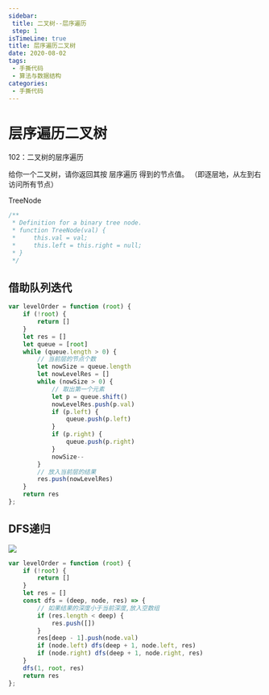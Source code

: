 ```yaml
---
sidebar:
 title: 二叉树--层序遍历
 step: 1
isTimeLine: true
title: 层序遍历二叉树
date: 2020-08-02
tags:
 - 手撕代码
 - 算法与数据结构
categories:
 - 手撕代码
---
```

# 层序遍历二叉树

<LeetCode href="https://leetcode-cn.com/problems/binary-tree-level-order-traversal/">102：二叉树的层序遍历</LeetCode>

给你一个二叉树，请你返回其按 层序遍历 得到的节点值。 （即逐层地，从左到右访问所有节点）

TreeNode
```js
/**
 * Definition for a binary tree node.
 * function TreeNode(val) {
 *     this.val = val;
 *     this.left = this.right = null;
 * }
 */
```
## 借助队列迭代
```js
var levelOrder = function (root) {
    if (!root) {
        return []
    }
    let res = []
    let queue = [root]
    while (queue.length > 0) {
        // 当前层的节点个数
        let nowSize = queue.length
        let nowLevelRes = []
        while (nowSize > 0) {
            // 取出第一个元素
            let p = queue.shift()
            nowLevelRes.push(p.val)
            if (p.left) {
                queue.push(p.left)
            }
            if (p.right) {
                queue.push(p.right)
            }
            nowSize--
        }
        // 放入当前层的结果
        res.push(nowLevelRes)
    }
    return res
};
```

## DFS递归
![](https://pic.leetcode-cn.com/aeed09e12573ec00d83663bb4f77562e8904ac58cdb2cbe6e995f2ac33b12934-0203_1.gif)
```js
var levelOrder = function (root) {
    if (!root) {
        return []
    }
    let res = []
    const dfs = (deep, node, res) => {
        // 如果结果的深度小于当前深度,放入空数组
        if (res.length < deep) {
            res.push([])
        }
        res[deep - 1].push(node.val)
        if (node.left) dfs(deep + 1, node.left, res)
        if (node.right) dfs(deep + 1, node.right, res)
    }
    dfs(1, root, res)
    return res
};
```

<comment/>